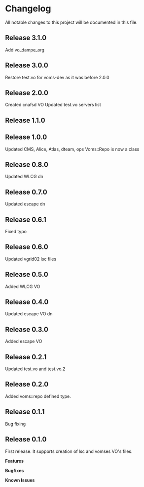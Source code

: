 # Changelog

All notable changes to this project will be documented in this file.

## Release 3.1.0

Add vo_dampe_org

## Release 3.0.0

Restore test.vo for voms-dev as it was before 2.0.0

## Release 2.0.0

Created cnafsd VO
Updated test.vo servers list

## Release 1.1.0

## Release 1.0.0

Updated CMS, Alice, Atlas, dteam, ops
Voms::Repo is now a class

## Release 0.8.0

Updated WLCG dn

## Release 0.7.0

Updated escape dn

## Release 0.6.1

Fixed typo

## Release 0.6.0

Updated vgrid02 lsc files

## Release 0.5.0

Added WLCG VO

## Release 0.4.0

Updated escape VO dn

## Release 0.3.0

Added escape VO

## Release 0.2.1

Updated test.vo and test.vo.2

## Release 0.2.0

Added voms::repo defined type.

## Release 0.1.1

Bug fixing

## Release 0.1.0

First release. It supports creation of lsc and vomses VO's files.

**Features**

**Bugfixes**

**Known Issues**

